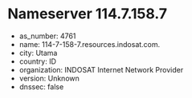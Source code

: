 # Nameserver 114.7.158.7

* as_number: 4761
* name: 114-7-158-7.resources.indosat.com.
* city: Utama
* country: ID
* organization: INDOSAT Internet Network Provider
* version: Unknown
* dnssec: false

